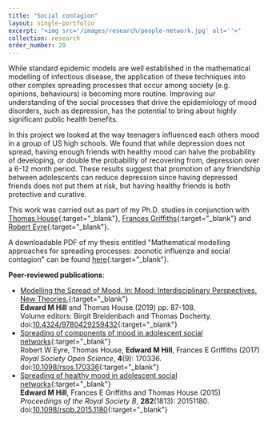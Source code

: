 ```yaml
---
title: "Social contagion"
layout: single-portfolio
excerpt: "<img src='/images/research/people-network.jpg' alt=''>"
collection: research
order_number: 20
---
```


[TH_link]: https://www.research.manchester.ac.uk/portal/thomas.house.html
[FG_link]: https://www2.warwick.ac.uk/fac/med/staff/griffiths/
[RE_link]: https://www2.warwick.ac.uk/fac/cross_fac/complexity/people/students/dtc/students2013/eyre/
[Thesis_link]: http://wrap.warwick.ac.uk/91483/1/WRAP_Theses_Hill_2017.pdf

While standard epidemic models are well established in the mathematical modelling of infectious disease, the application of these techniques into other complex spreading processes that occur among society (e.g. opinions, behaviours) is becoming more routine. Improving our understanding of the social processes that drive the epidemiology of mood disorders, such as depression, has the potential to bring about highly significant public health benefits.

In this project we looked at the way teenagers influenced each others mood in a group of US high schools. We found that while depression does not spread, having enough friends with healthy mood can halve the probability of developing, or double the probability of recovering from, depression over a 6-12 month period. These results suggest that promotion of any friendship between adolescents can reduce depression since having depressed friends does not put them at risk, but having healthy friends is both protective and curative.

This work was carried out as part of my Ph.D. studies in conjunction with [Thomas House][TH_link]{:target="_blank"}, [Frances Griffiths][FG_link]{:target="_blank"} and [Robert Eyre][RE_link]{:target="_blank"}.

A downloadable PDF of my thesis entitled "Mathematical modelling approaches for spreading processes: zoonotic influenza and social contagion" can be found [here][Thesis_link]{:target="_blank"}.

**Peer-reviewed publications**:

* [Modelling the Spread of Mood. In: Mood: Interdisciplinary Perspectives, New Theories.][MoodVolume]{:target="_blank"}<br/>
**Edward M Hill** and Thomas House (2019) pp. 87-108.<br/>
Volume editors: Birgit Breidenbach and Thomas Docherty. doi:[10.4324/9780429259432][MoodVolume_doi]{:target="_blank"}
* [Spreading of components of mood in adolescent social networks][CompMood_paper]{:target="_blank"}<br/>
Robert W Eyre, Thomas House, **Edward M Hill**, Frances E Griffiths (2017) <br/>
*Royal Society Open Science*, **4**(9): 170336. doi:[10.1098/rsos.170336][CompMood_doi]{:target="_blank"}
* [Spreading of healthy mood in adolescent social networks][HealthyMood_paper]{:target="_blank"}<br/>
**Edward M Hill**, Frances E Griffiths and Thomas House (2015) <br/>
*Proceedings of the Royal Society B*, **282**(1813): 20151180. doi:[10.1098/rspb.2015.1180][HealthyMood_doi]{:target="_blank"}


[MoodVolume]: https://www.routledge.com/Mood-Interdisciplinary-Perspectives-New-Theories-1st-Edition/Breidenbach-Docherty/p/book/9780367200664
[MoodVolume_doi]: https://doi.org/10.4324/9780429259432
[CompMood_paper]: http://rsos.royalsocietypublishing.org/content/4/9/170336
[CompMood_doi]: http://dx.doi.org/10.1098/rsos.170336
[HealthyMood_paper]: http://rspb.royalsocietypublishing.org/content/282/1813/20151180
[HealthyMood_doi]: http://dx.doi.org/10.1098/rspb.2015.1180
